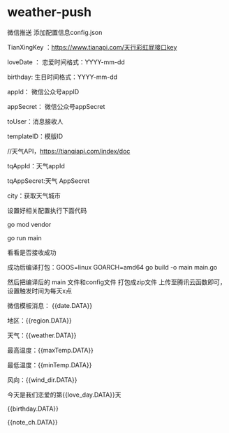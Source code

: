 # weather-push
微信推送
添加配置信息config.json

TianXingKey ：https://www.tianapi.com/天行彩虹屁接口key

loveDate ： 恋爱时间格式：YYYY-mm-dd

birthday: 生日时间格式：YYYY-mm-dd

appId： 微信公众号appID

appSecret： 微信公众号appSecret

toUser：消息接收人


templateID：模版ID

//天气API，https://tianqiapi.com/index/doc

tqAppId：天气appId

tqAppSecret:天气 AppSecret

city：获取天气城市

设置好相关配置执行下面代码

go mod vendor

go run main

看看是否接收成功

成功后编译打包：GOOS=linux GOARCH=amd64 go build -o main main.go

然后把编译后的 main 文件和config文件 打包成zip文件
上传至腾讯云函数即可，设置触发时间为每天x点

微信模板消息：
{{date.DATA}} 

地区：{{region.DATA}} 

天气：{{weather.DATA}} 

最高温度：{{maxTemp.DATA}} 

最低温度：{{minTemp.DATA}} 

风向：{{wind_dir.DATA}} 

今天是我们恋爱的第{{love_day.DATA}}天 

{{birthday.DATA}} 

{{note_ch.DATA}}
